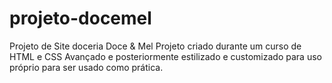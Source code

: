 # projeto-docemel
Projeto de Site doceria Doce &amp; Mel
Projeto criado durante um curso de HTML e CSS Avançado e posteriormente estilizado e customizado para uso próprio para ser usado como prática.
